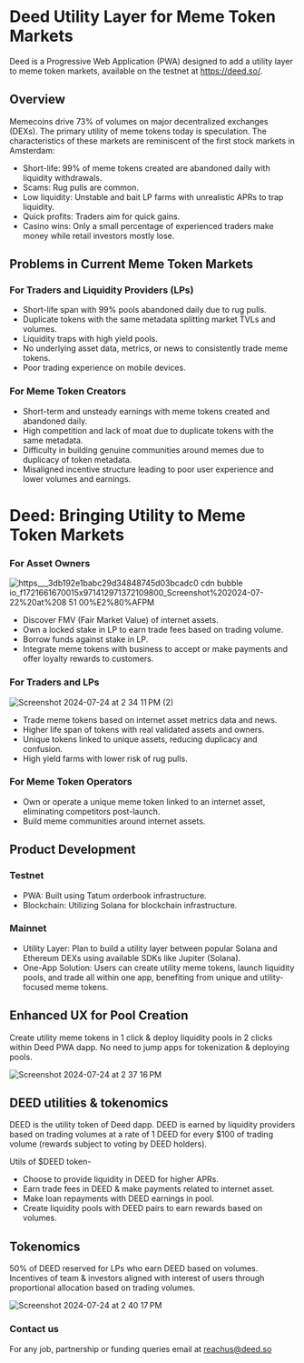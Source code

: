 # Deed Utility Layer for Meme Token Markets
Deed is a Progressive Web Application (PWA) designed to add a utility layer to meme token markets, available on the testnet at https://deed.so/.

## Overview

Memecoins drive 73% of volumes on major decentralized exchanges (DEXs). The primary utility of meme tokens today is speculation. The characteristics of these markets are reminiscent of the first stock markets in Amsterdam:

* Short-life: 99% of meme tokens created are abandoned daily with liquidity withdrawals.
* Scams: Rug pulls are common.
* Low liquidity: Unstable and bait LP farms with unrealistic APRs to trap liquidity.
* Quick profits: Traders aim for quick gains.
* Casino wins: Only a small percentage of experienced traders make money while retail investors mostly lose.

## Problems in Current Meme Token Markets

### For Traders and Liquidity Providers (LPs)

* Short-life span with 99% pools abandoned daily due to rug pulls.
* Duplicate tokens with the same metadata splitting market TVLs and volumes.
* Liquidity traps with high yield pools.
* No underlying asset data, metrics, or news to consistently trade meme tokens.
* Poor trading experience on mobile devices.

### For Meme Token Creators

* Short-term and unsteady earnings with meme tokens created and abandoned daily.
* High competition and lack of moat due to duplicate tokens with the same metadata.
* Difficulty in building genuine communities around memes due to duplicacy of token metadata.
* Misaligned incentive structure leading to poor user experience and lower volumes and earnings.

# Deed: Bringing Utility to Meme Token Markets


### For Asset Owners

![https___3db192e1babc29d34848745d03bcadc0 cdn bubble io_f1721661670015x971412971372109800_Screenshot%202024-07-22%20at%208 51 00%E2%80%AFPM](https://github.com/user-attachments/assets/49d885db-d9bb-4ae3-94ab-80cb9ff5f3cb)



* Discover FMV (Fair Market Value) of internet assets.
* Own a locked stake in LP to earn trade fees based on trading volume.
* Borrow funds against stake in LP.
* Integrate meme tokens with business to accept or make payments and offer loyalty rewards to customers.


### For Traders and LPs


![Screenshot 2024-07-24 at 2 34 11 PM (2)](https://github.com/user-attachments/assets/2bf593d2-9bfa-490a-a449-83ae6105340d)



* Trade meme tokens based on internet asset metrics data and news.
* Higher life span of tokens with real validated assets and owners.
* Unique tokens linked to unique assets, reducing duplicacy and confusion.
* High yield farms with lower risk of rug pulls.


### For Meme Token Operators
* Own or operate a unique meme token linked to an internet asset, eliminating competitors post-launch.
* Build meme communities around internet assets.


## Product Development

### Testnet

* PWA: Built using Tatum orderbook infrastructure.
* Blockchain: Utilizing Solana for blockchain infrastructure.

### Mainnet

* Utility Layer: Plan to build a utility layer between popular Solana and Ethereum DEXs using available SDKs like Jupiter (Solana).
* One-App Solution: Users can create utility meme tokens, launch liquidity pools, and trade all within one app, benefiting from unique and utility-focused meme tokens.

## Enhanced UX for Pool Creation

Create utility meme tokens in 1 click & deploy liquidity pools in 2 clicks within Deed PWA dapp. No need to jump apps for tokenization & deploying pools.

![Screenshot 2024-07-24 at 2 37 16 PM](https://github.com/user-attachments/assets/f2be278b-5ed2-42b5-816a-9361dacdd593)

## DEED utilities & tokenomics

DEED is the utility token of Deed dapp. DEED is earned by liquidity providers based on trading volumes at a rate of 1 DEED for every $100 of trading volume (rewards subject to voting by DEED holders).

Utils of $DEED token-

* Choose to provide liquidity in DEED for higher APRs.
* Earn trade fees in DEED & make payments related to internet asset.
* Make loan repayments with DEED earnings in pool.
* Create liquidity pools with DEED pairs to earn rewards based on volumes.

## Tokenomics

50% of DEED reserved for LPs who earn DEED based on volumes. Incentives of team & investors aligned with interest of users through proportional allocation based on trading volumes.

![Screenshot 2024-07-24 at 2 40 17 PM](https://github.com/user-attachments/assets/95316df7-8b27-436d-88f0-4b0e9e5d2123)


### Contact us

For any job, partnership or funding queries email at reachus@deed.so
